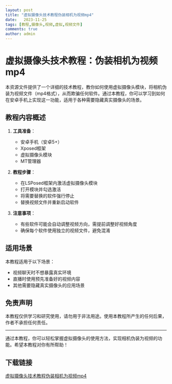 ```yaml
---
layout: post
title: "虚拟摄像头技术教程伪装相机为视频mp4"
date:   2023-11-25
tags: [教程,摄像头,视频,虚拟,视频文件]
comments: true
author: admin
---
```

# 虚拟摄像头技术教程：伪装相机为视频mp4

本资源文件提供了一个详细的技术教程，教你如何使用虚拟摄像头模块，将相机伪装为视频文件（mp4格式），从而欺骗任何软件。通过本教程，你可以学习到如何在安卓手机上实现这一功能，适用于各种需要隐藏真实摄像头的场景。

## 教程内容概述

1. **工具准备**：
   - 安卓手机（安卓5+）
   - Xposed框架
   - 虚拟摄像头模块
   - MT管理器

2. **教程步骤**：
   - 在LSPosed框架内激活虚拟摄像头模块
   - 打开模块并勾选激活
   - 将需要替换的软件强行停止
   - 替换视频文件并重新启动软件

3. **注意事项**：
   - 有些软件可能会自动调整视频方向，需提前调整好视频角度
   - 确保每个软件使用独立的视频文件，避免混淆

## 适用场景

本教程适用于以下场景：
- 视频聊天时不想暴露真实环境
- 直播时使用预先准备好的视频内容
- 其他需要隐藏真实摄像头的应用场景

## 免责声明

本教程仅供学习和研究使用，请勿用于非法用途。使用本教程所产生的任何后果，作者不承担任何责任。

---

通过本教程，你可以轻松掌握虚拟摄像头的使用方法，实现相机伪装为视频的功能。希望本教程对你有所帮助！

## 下载链接

[虚拟摄像头技术教程伪装相机为视频mp4](https://pan.quark.cn/s/8509b11c027e)